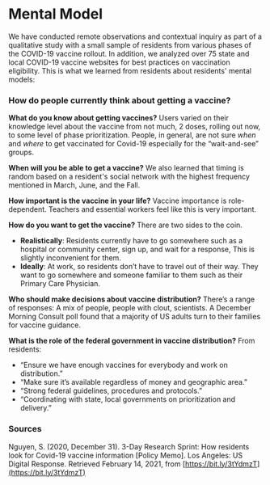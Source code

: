 # Mental Model

We have conducted remote observations and contextual inquiry as part of a qualitative study with a small sample of residents from various phases of the COVID-19 vaccine rollout. In addition, we analyzed over 75 state and local COVID-19 vaccine websites for best practices on vaccination eligibility. This is what we learned from residents about residents' mental models:   

### **How do people currently think about getting a vaccine?**

**What do you know about getting vaccines?** Users varied on their knowledge level about the vaccine from not much, 2 doses, rolling out now, to some level of phase prioritization. People, in general, are not sure _when_ and _where_ to get vaccinated for Covid-19 especially for the “wait-and-see” groups.

**When will you be able to get a vaccine?** We also learned that timing is random based on a resident's social network with the highest frequency mentioned in March, June, and the Fall.

**How important is the vaccine in your life?** Vaccine importance is role-dependent. Teachers and essential workers feel like this is very important. 

**How do you want to get the vaccine?** There are two sides to the coin. 

* **Realistically**: Residents currently have to go somewhere such as a hospital or community center, sign up, and wait for a response, This is slightly inconvenient for them.
* **Ideally**: At work, so residents don’t have to travel out of their way. They want to go somewhere and someone familiar to them such as their Primary Care Physician.

**Who should make decisions about vaccine distribution?** There’s a range of responses: A mix of people, people with clout, scientists. A December Morning Consult poll found that a majority of US adults turn to their families for vaccine guidance.

**What is the role of the federal government in vaccine distribution?** From residents:

* “Ensure we have enough vaccines for everybody and work on distribution.”
* “Make sure it’s available regardless of money and geographic area.”
* “Strong federal guidelines, procedures and protocols.”
* “Coordinating with state, local governments on prioritization and delivery.”

### **Sources**

Nguyen, S. \(2020, December 31\). 3-Day Research Sprint: How residents look for Covid-19 vaccine information \[Policy Memo\]. Los Angeles: US Digital Response. Retrieved February 14, 2021, from [https://bit.ly/3tYdmzT](https://bit.ly/3tYdmzT)   


